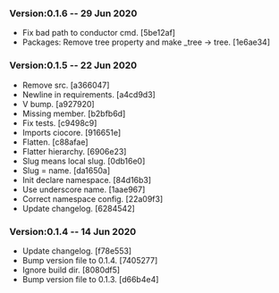 ### Version:0.1.6 -- 29 Jun 2020

* Fix bad path to conductor cmd. [5be12af]
* Packages: Remove tree property and make _tree -> tree. [1e6ae34]

### Version:0.1.5 -- 22 Jun 2020

* Remove src. [a366047]
* Newline in requirements. [a4cd9d3]
* V bump. [a927920]
* Missing member. [b2bfb6d]
* Fix tests. [c9498c9]
* Imports ciocore. [916651e]
* Flatten. [c88afae]
* Flatter hierarchy. [6906e23]
* Slug means local slug. [0db16e0]
* Slug = name. [da1650a]
* Init declare namespace. [84d16b3]
* Use underscore name. [1aae967]
* Correct namespace config. [22a09f3]
* Update changelog. [6284542]

### Version:0.1.4 -- 14 Jun 2020

* Update changelog. [f78e553]
* Bump version file to 0.1.4. [7405277]
* Ignore build dir. [8080df5]
* Bump version file to 0.1.3. [d66b4e4]
